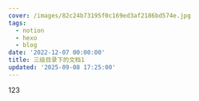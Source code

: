 ```yaml
---
cover: /images/82c24b73195f0c169ed3af2186bd574e.jpg
tags:
  - notion
  - hexo
  - blog
date: '2022-12-07 00:00:00'
title: 三级目录下的文档1
updated: '2025-09-08 17:25:00'
---
```


123

